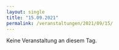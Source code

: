 ```yaml
---
layout: single
title: "15.09.2021"
permalink: /veranstaltungen/2021/09/15/
---
```


Keine Veranstaltung an diesem Tag.
